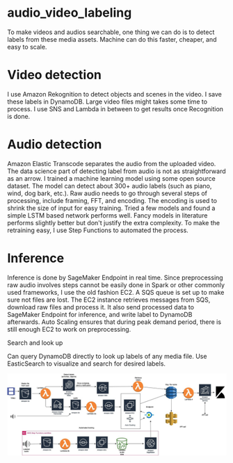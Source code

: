 # audio_video_labeling

To make videos and audios searchable, one thing we can do is to detect labels from these media assets. Machine can do this faster, cheaper, and easy to scale.

# Video detection

I use Amazon Rekognition to detect objects and scenes in the video. I save these labels in DynamoDB. Large video files might takes some time to process. I use SNS and Lambda in between to get results once Recognition is done.

# Audio detection

Amazon Elastic Transcode separates the audio from the uploaded video. The data science part of detecting label from audio is not as straightforward as an arrow. I trained a machine learning model using some open source dataset. The model can detect about 300+ audio labels (such as piano, wind, dog bark, etc.). Raw audio needs to go through several steps of processing, include framing, FFT, and encoding. The encoding is used to shrink the size of input for easy training. Tried a few models and found a simple LSTM based network performs well. Fancy models in literature performs slightly better but don't justify the extra complexity. To make the retraining easy, I use Step Functions to automated the process.

# Inference

Inference is done by SageMaker Endpoint in real time. Since preprocessing raw audio involves steps cannot be easily done in Spark or other commonly used frameworks, I use the old fashion EC2. A SQS queue is set up to make sure not files are lost. The EC2 instance retrieves messages from SQS, download raw files and process it. It also send processed data to SageMaker Endpoint for inference, and write label to DynamoDB afterwards. Auto Scaling ensures that during peak demand period, there is still enough EC2 to work on preprocessing.

Search and look up

Can query DynamoDB directly to look up labels of any media file. Use EasticSearch to visualize and search for desired labels.

![](0-2.jpeg)
